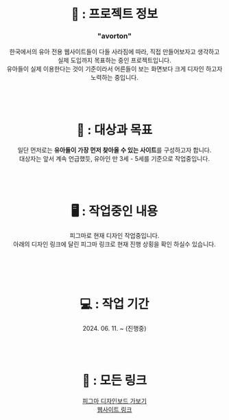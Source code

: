 <div align="center">
  <h1>🍼 : 프로젝트 정보</h1>
  <h3>"avorton"</h3>
  한국에서의 유아 전용 웹사이트들이 다들 사라짐에 따라, 직접 만들어보자고 생각하고 실제 도입까지 목표하는 중인 프로젝트입니다.<br>
  유아들이 실제 이용한다는 것이 기준이라서 어른들이 보는 화면보다 크게 디자인 하고자 노력하는 중입니다.
  <br>
  <br>
  <br>
  <br>
  <h1>💭 : 대상과 목표</h1>
  일단 먼저로는 <b>유아들이 가장 먼저 찾아올 수 있는 사이트</b>를 구성하고자 합니다.<br>
  대상자는 앞서 계속 언급했듯, 유아인 만 3세 - 5세를 기준으로 작업중입니다.
  <br>
  <br>
  <br>
  <br>
  <h1>🖥️ : 작업중인 내용</h1>
  피그마로 현재 디자인 작업중입니다.<br>
  아래의 디자인 링크에 달린 피그마 링크로 현재 진행 상횡을 확인 하실수 있습니다.<br>
  <br>
  <br>
  <br>
  <br>
  <h1>💻 : 작업 기간</h1>
  2024. 06. 11. ~ (진행중)
  <br>
  <br>
  <br>
  <br>
  <h1>🌷 : 모든 링크</h1>
  <a href="https://www.figma.com/design/i5l8ALCqu3KN7zusmcoGU7/Avorton-site-design?node-id=0-1&t=7EmgRoWlv70Sk71p-1">피그마 디자인보드 가보기</a><br>
  <a href="https://avorton.vercel.app">웹사이트 링크</a>
</div>
